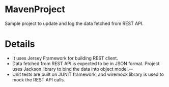 # MavenProject
Sample project to update and log the data fetched from REST API. 
# Details
- It uses Jersey Framework for building REST client.
- Data fetched from REST API is expected to be in JSON format. Project uses Jackson library to bind the data into object model.--
- Unit tests are built on JUNIT framework, and wiremock library is used to mock the REST API calls.
